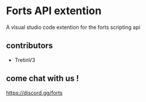 # Forts API extention

A visual studio code extention for the forts scripting api

## contributors
- TretinV3

## come chat with us !
https://discord.gg/forts